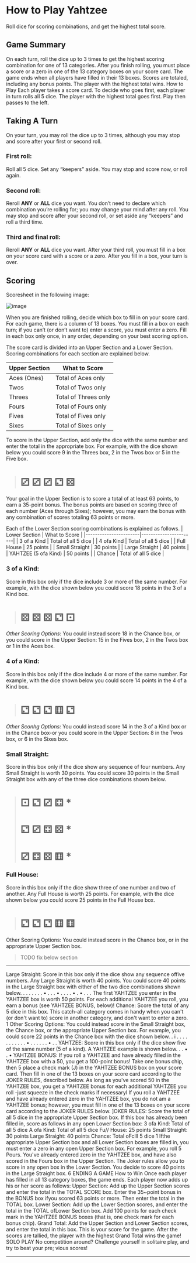 # How to Play Yahtzee
Roll dice for scoring combinations, and get the highest total score.

## Game Summary
On each turn, roll the dice up to 3 times to get the highest scoring combination for one of 13 categories. After you finish rolling, you must place a score or a zero in one of the 13 category boxes on your score card. The game ends when all players have filled in their 13 boxes. Scores are totaled, including any bonus points. The player with the highest total wins.
How to Play Each player takes a score card. To decide who goes first, each player in turn rolls all 5 dice. The player with the highest total goes first. Play then passes to the left.

## Taking A Turn
On your turn, you may roll the dice up to 3 times, although you may stop and score after your first or second roll. 

### First roll: 
Roll all 5 dice. Set any “keepers” aside. You may stop and score now, or roll again.

### Second roll: 
Reroll **ANY** or **ALL** dice you want. You don’t need to
declare which combination you’re rolling for; you may change your mind after any roll. You may stop and score after your second roll, or set aside any “keepers” and roll a third time.

### Third and final roll: 
Reroll **ANY** or **ALL** dice you want. After your third roll, you must fill in a box on your score card with a score or a zero. After you fill in a box, your turn is over.

## Scoring
Scoresheet in the following image:

![image](./score_sheet.png)

When you are finished rolling, decide which box to fill in on your score card. For each game, there is a column of 13 boxes. You must fill in a box on each turn; if you can’t (or don’t want to) enter a score, you must enter a zero. Fill in each box only once, in any order, depending on your best scoring option.

The score card is divided into an Upper Section and a Lower Section. Scoring combinations for each section are explained below. 

| Upper Section |  What to Score        | 
| --------------|-----------------------| 
| Aces (Ones}   | Total of Aces only    | 
| Twos          | Total of Twos only    | 
| Threes        | Total of Threes only  | 
| Fours         | Total of Fours only   | 
| Fives         | Total of Fives only   | 
| Sixes         | Total of Sixes only   | 

To score in the Upper Section, add only the dice with the same number and enter the total in the appropriate box. For example, with the dice shown below you could score 9 in the Threes box, 2 in the Twos box or 5 in the Five box.
> # ⚂ ⚂ ⚂ ⚁ ⚄
Your goal in the Upper Section is to score a total of at least 63 points, to earn a 35-point bonus. The bonus points are based on scoring three of each number (Aces through Sixes); however, you may earn the bonus with any combination of scores totaling 63 points or more. 

Each of the Lower Section scoring combinations is explained as follows. 
| Lower Section         | What to Score         | 
|-----------------------|-----------------------| 
| 3 of a Kind           | Total of all 5 dice   | 
| 4 ofa Kind            | Total of all 5 dice   | 
| Full House            | 25 points             | 
| Small Straight        | 30 points             | 
| Large Straight        | 40 points             | 
| YAHTZEE (5 ofa Kind)  | 50 points             | 
| Chance                | Total of all 5 dice   | 

### 3 of a Kind: 
Score in this box only if the dice include 3 or more of the same number. For example, with the dice shown below you could score 18 points in the 3 of a Kind box.
> # ⚄ ⚄ ⚄ ⚁ ⚀
_Other Scoring Options_: You could instead score 18 in the Chance box, or you could score in the Upper Section: 15 in the Fives box, 2 in the Twos box or 1 in the Aces box.

### 4 of a Kind: 
Score in this box only if the dice include 4 or more of the same number. For example, with the dice shown below you could score 14 points in the 4 of a Kind box.
> # ⚁ ⚁ ⚁ ⚅ ⚁
_Other Sconhg Options:_ You could instead score 14 in the 3 of a Kind box or in the Chance box-or you could score in the Upper Section: 8 in the Twos box, or 6 in the Sixes box.

### Small Straight: 
Score in this box only if the dice show any sequence of four numbers. Any Small Straight is worth 30 points. You could score 30 points in the Small Straight box with any of the three dice combinations shown below.
> # ⚀ ⚁ ⚂ ⚃ *
> # ⚁ ⚂ ⚃ ⚄ *
> # ⚂ ⚃ ⚄ ⚅ *

### Full House: 
Score in this box only if the dice show three of one number and two of another. Any Full House is worth 25 points. For example, with the dice shown below you could score 25 points in the Full House box.
> # ⚁ ⚁ ⚁ ⚅ ⚅

Other Scoring Options: You could instead score in the Chance box, or in the appropriate Upper Section box.

> TODO fix below section
---
Large Straight: Score in
this box only if the dice
show any sequence offive
numbers. Any Large
Straight is worth 40 points.
You could score 40 points
in the Large Straight box
with either of the two dice
combinations shown below.
.
.
.
.
.
.
. •
. .
.
•
.
. .
. •
. •
.
. .
The first YAHTZEE you
enter in the YAHTZEE box
is worth 50 points. For each
additional YAHTZEE you
roll, you earn a bonus (see
YAHTZEE BONUS, below)!
Chance: Score the total of
any 5 dice in this box. This
catch-all category comes in
handy when you can't (or
don't want to) score in
another category, and don't
want to enter a zero.
1
Other Scoring Options: You
could instead score in the
Small Straight box, the
Chance box, or the appropriate Upper Section box.
For example, you could score
22 points in the Chance box
with the dice shown below.
.
i
. .
. .
. .
.
. .
. .
• .
. .
. .
. •
. .
YAHTZEE: Score in this
box only if the dice show
five of the same number
(5 of a kind). A YAHTZEE
example is shown below.
. . • . •
YAHTZEE BONUS: If
you roll a YAHTZEE and
have already filled in the
YAHTZEE box with a 50,
you get a 100-point bonus!
Take one bonus chip, then
5
place a check mark (J) in
the YAHTZEE BONUS box
on your score card. Then
fill in one of the 13 boxes on
your score card according to
the JOKER RULES,
described below.
As long as you've scored 50
in the YAHTZEE box, you
get a YAHTZEE bonus for
each additional YAHTZEE
you roll -just squeeze in the
check marks if necessaryl
If you roll a YAHTZEE and
have already entered zero in
the YAHTZEE box, you do
not am a YAHTZEE
bonus; however, you must
fill in one of the 13 boxes on
your score card according to
the JOKER RULES below.
]OKER RULES: Score the
total of all 5 dice in the
appropriate Upper Section
box. If this box has already
been filled in, score as
follows in any open Lower
Section box:
3 ofa Kind: Total of all 5 dice
A ofa Kind: Total of all 5 dice
Fu// House: 25 points
SmalI Straight: 30 points
Large Straight: 40 points
Chance: Total oFclll 5 dice
1
Ifthe appropriate Upper
Section box and all Lower
Section boxes are filled in,
you must enter a zero in any
open Upper Section box.
For example, you roll 5
Pours. You've already
entered zero in the
YAHTZEE box, and have
also scored in the Fours box
in the Upper Section. The
Joker rules allow you to
score in any open box in the
Lower Section. You decide
to score 40 points in the
Large Straight box.
6
ENDING A GAME
How to Win
Once each player has filled
in all 13 category boxes,
the game ends. Each player
now adds up his or her score
as follows:
Upper Section: Add up the
Upper Section scores and
enter the total in the
TOTAL SCORE box. Enter
the 35~point bonus in the
BONUS box ifyou scored
63 points or more. Then
enter the total in the
TOTAL box.
Lower Section: Add up the
Lower Section scores, and
enter the total in the
TOTAL ofLower Section
box. Add 100 points for
each check mark in the
YAHTZEE BONUS boxes
(that is, one check mark for
each bonus chip).
Grand Total: Add the
Upper Section and Lower
Section scores, and enter
the total in this box. This is
your score for the game.
After the scores are tallied,
the player with the highest
Grand Total wins the game!
SOLO PLAY
No competition around?
Challenge yourself in solitaire
play, and try to beat your pre;
vious scores!

---